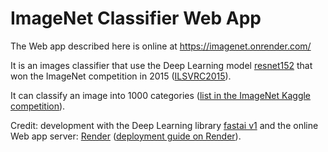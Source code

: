 #  ImageNet Classifier Web App

The Web app described here is online at https://imagenet.onrender.com/

It is an images classifier that use the Deep Learning model [resnet152](https://pytorch.org/docs/stable/torchvision/models.html#torchvision.models.resnet152) that won the ImageNet competition in 2015 ([ILSVRC2015](http://image-net.org/challenges/LSVRC/2015/)). 

It can classify an image into 1000 categories ([list in the ImageNet Kaggle competition](https://www.kaggle.com/c/imagenet-object-localization-challenge/data)).

Credit: development with the Deep Learning library [fastai v1](https://docs.fast.ai/) and the online Web app server: [Render](https://render.com) ([deployment guide on Render](https://course-v3.fast.ai/deployment_render.html)).
